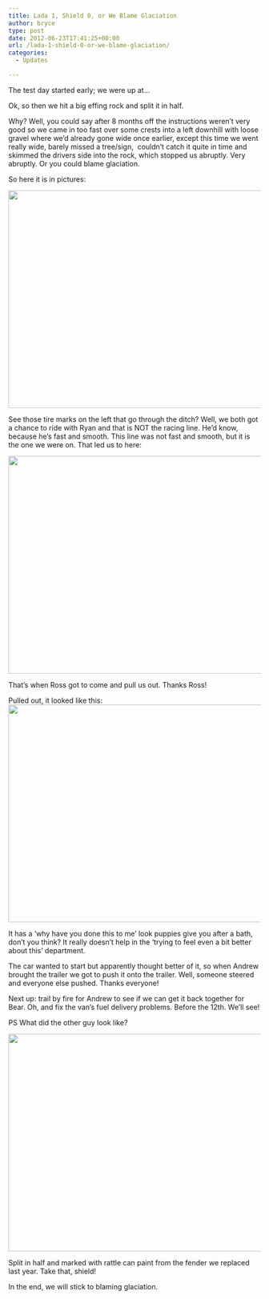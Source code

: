 ```yaml
---
title: Lada 1, Shield 0, or We Blame Glaciation
author: bryce
type: post
date: 2012-06-23T17:41:25+00:00
url: /lada-1-shield-0-or-we-blame-glaciation/
categories:
  - Updates

---
```

The test day started early; we were up at&#8230;

Ok, so then we hit a big effing rock and split it in half.

Why? Well, you could say after 8 months off the instructions weren&#8217;t very good so we came in too fast over some crests into a left downhill with loose gravel where we&#8217;d already gone wide once earlier, except this time we went really wide, barely missed a tree/sign,  couldn&#8217;t catch it quite in time and skimmed the drivers side into the rock, which stopped us abruptly. Very abruptly. Or you could blame glaciation.

So here it is in pictures:

<a href="http://www.rallysputnik.com/lada-1-shield-0-or-we-blame-glaciation/img_1776/" rel="attachment wp-att-137"><img class="alignnone size-large wp-image-137" title="IMG_1776" src="http://www.rallysputnik.com/wp-content/uploads/IMG_1776-1024x764.jpg" alt="" width="584" height="435" srcset="https://www.rallysputnik.com/wp-content/uploads/IMG_1776-1024x764.jpg 1024w, https://www.rallysputnik.com/wp-content/uploads/IMG_1776-300x224.jpg 300w, https://www.rallysputnik.com/wp-content/uploads/IMG_1776-401x300.jpg 401w" sizes="(max-width: 584px) 100vw, 584px" /></a>

See those tire marks on the left that go through the ditch? Well, we both got a chance to ride with Ryan and that is NOT the racing line. He&#8217;d know, because he&#8217;s fast and smooth. This line was not fast and smooth, but it is the one we were on. That led us to here:

<a href="http://www.rallysputnik.com/lada-1-shield-0-or-we-blame-glaciation/img_1778/" rel="attachment wp-att-138"><img class="alignnone size-large wp-image-138" title="IMG_1778" src="http://www.rallysputnik.com/wp-content/uploads/IMG_1778-1024x764.jpg" alt="" width="584" height="435" srcset="https://www.rallysputnik.com/wp-content/uploads/IMG_1778-1024x764.jpg 1024w, https://www.rallysputnik.com/wp-content/uploads/IMG_1778-300x224.jpg 300w, https://www.rallysputnik.com/wp-content/uploads/IMG_1778-401x300.jpg 401w" sizes="(max-width: 584px) 100vw, 584px" /></a>

That&#8217;s when Ross got to come and pull us out. Thanks Ross!

Pulled out, it looked like this: <a><img class="alignnone size-large wp-image-139" title="IMG_1782" src="http://www.rallysputnik.com/wp-content/uploads/IMG_1782-1024x764.jpg" alt="" width="584" height="435" srcset="https://www.rallysputnik.com/wp-content/uploads/IMG_1782-1024x764.jpg 1024w, https://www.rallysputnik.com/wp-content/uploads/IMG_1782-300x224.jpg 300w, https://www.rallysputnik.com/wp-content/uploads/IMG_1782-401x300.jpg 401w" sizes="(max-width: 584px) 100vw, 584px" /></a>

It has a &#8216;why have you done this to me&#8217; look puppies give you after a bath, don&#8217;t you think? It really doesn&#8217;t help in the &#8216;trying to feel even a bit better about this&#8217; department.

The car wanted to start but apparently thought better of it, so when Andrew brought the trailer we got to push it onto the trailer. Well, someone steered and everyone else pushed. Thanks everyone!

Next up: trail by fire for Andrew to see if we can get it back together for Bear. Oh, and fix the van&#8217;s fuel delivery problems. Before the 12th. We&#8217;ll see!

PS What did the other guy look like?

<a href="http://www.rallysputnik.com/lada-1-shield-0-or-we-blame-glaciation/img_1780/" rel="attachment wp-att-140"><img class="alignnone size-large wp-image-140" title="IMG_1780" src="http://www.rallysputnik.com/wp-content/uploads/IMG_1780-1024x764.jpg" alt="" width="584" height="435" srcset="https://www.rallysputnik.com/wp-content/uploads/IMG_1780-1024x764.jpg 1024w, https://www.rallysputnik.com/wp-content/uploads/IMG_1780-300x224.jpg 300w, https://www.rallysputnik.com/wp-content/uploads/IMG_1780-401x300.jpg 401w" sizes="(max-width: 584px) 100vw, 584px" /></a>

Split in half and marked with rattle can paint from the fender we replaced last year. Take that, shield!

In the end, we will stick to blaming glaciation.